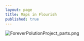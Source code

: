 ```yaml
---
layout: page
title: Maps in Flourish
published: true
---
```

![ForeverPolutionProject_parts.png]({{site.baseurl}}/img/ForeverPolutionProject_parts.png)<br><br>


<div class="flourish-embed flourish-map" data-src="visualisation/10105282"><script src="https://public.flourish.studio/resources/embed.js"></script></div>

<iframe height="800" width="100%" frameborder="no"><div class="flourish-embed flourish-map" data-src="visualisation/10105282"><script src="https://public.flourish.studio/resources/embed.js"></script></div></iframe>